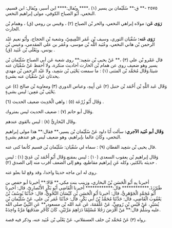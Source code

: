 ٢٥٧٥ -** ق:** سُلَيْمان بن يسير (١) ،**** ويُقال:**** ابن أسير، ويُقال: ابن قسيم، النخعي، أَبُو الصباح الكوفي، مولى إبراهيم النخعي.

**رَوَى عَن:** مولاه إبراهي النخعي، والحر بْن الصياح (٢) ، وقيس بن رومي (ق) ، وهمام بْن الحارث.

**رَوَى عَنه:** سُفْيَان الثوري، وسيف بْن عُمَر التَّمِيمِيّ، وشعبة بْن الحجاج، وأَبُو نعيم عَبْد الرحمن بْن هاني النخعي، وعُبَيد اللَّه بْن موسى، وعُمَر بن علي المقدمي، وعيس بْن يونس، ويَعْلَى بْن عُبَيد (ق) .

قال عَمْرو بْن علي (٣) ،** عَنْ يحيى بْن سَعِيد:** روى شعبة عَن أبي الصباح سُلَيْمان بْن يسير وهو ضعيف روى عن همام بْن الحارث أحاديث منكرة، ولا أحفظ عَنْ سُفْيَان عنه شيئا.وَقَال مُحَمَّد بْن المثنى (١) : ما سمعت يَحْيَى بْن سَعِيد، ولا عَبْد الرحمن بْن مهدي يحدثان عَنْ سُفْيَان عنه بشيءٍ.

وَقَال عَبد اللَّهِ بْن أَحْمَد بْن حنبل (٢) عَن أَبِيهِ، وعباس الدوري (٣) ومعاوية بْن صالح (٤) عن يَحْيَى بْن مَعِين: ليس بشيءٍ.

وَقَال أَبُو زُرْعَة (٥) : واهي الْحَدِيث ضعيف الحديث (٦) .

وَقَال أبو حاتم (٧) : ضعيف الحديث ليس بمتروك.

وقَال البُخارِيُّ (٨) : ليس بالقوي عندهم.

**وَقَال أبو عُبَيد الآجري:** سألت أَبَا داود عَنْ سُلَيْمان بْن يسير،** فقال:** هذا مولى إبراهيم النخعي، وكَانَ عالما بإبراهيم، وهو ضعيف ليس هو عندهم بشيءٍ.

قال يحيى بْن سَعِيد القطان (٩) : سماه لي سُفْيَان: سُلَيْمان بْن قسيم كأنما كنى عنه.

وَقَال إبراهيم بْن يعقوب السعدي (١٠) : ليس بمقنع.وَقَال أَبُو أَحْمَد بْن عَدِيّ (١) : ليس حديثه بالكثير، وكله عَنِ إبراهيم مقاطيع، وهو إلى الضعف أقرب منه إلى الصدق (٢) .

روى له ابن ماجه حديثا واحدا، وقد وقع لنا بعلو عنه.

أخبرنا بِهِ أَبُو الْحَسَنِ بْنُ البخاري، وزينب بنت مكي،** قَالا:** أخبرنا أبو حفص بن طَبَرْزَذَ،************ قال:************ أخبرنا الْقَاضِي أَبُو بَكْرٍ الأَنْصارِيّ، قال: أخبرنا أَبُو مُحَمَّدٍ الْجَوْهَرِيُّ، قال: أخبرنا أَبُو الْحَسَنِ بْنِ كَيْسَانَ النَّحْوِيُّ، قال: حَدَّثَنَا يُوسُفُ بْنُ يَعْقُوبَ الْقَاضِي، قال: حَدَّثَنَا مُحَمَّدُ بْنُ أَبي بَكْرٍ، قال: حَدَّثَنَا عُمَر بْن علي، عَنْ سُلَيْمان بْنِ يُسَيْرٍ، عَنْ قَيْسِ بْنِ رُومِيٍّ، عَنْ عَلْقَمَةَ، عَن عَبد الله بْن مسعود،** عَنِ النَّبِيِّ صلى الله عليه وسَلَّمَ قال:** مَنْ أَقْرَضَ رَجُلا مُسْلِمًا دَرَاهِمَ مَرَّتَيْنِ، كَانَ كَأَجْرِ صَدَقَتِهَا مَرَّةً واحِدَةً.

رواه (٣) عَنْ مُحَمَّد بْن خلف العسقلاني، عَنْ يَعْلَى بْن عُبَيد عنه، وذكر فيه قصة.